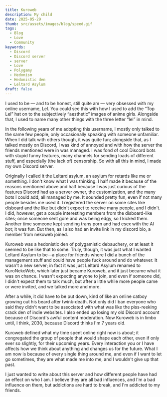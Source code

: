 ```yaml
---
title: Kuroweb
description: My child
date: 2025-05-29
thumb: src/assets/images/blog/speed.gif
tags:
  - Blog
  - Love
  - Community
keywords:
  - Discord
  - Discord server
  - server
  - Love
  - Polygamy
  - Hedonism
  - Hedonistic den
  - Leltard Asylum
draft: false
---
```


I used to be — and to be honest, still quite am — very obsessed with my online username, Lel. You could see this with how I used to add the “Top Lel” hat on to the subjectively “aesthetic” images of anime girls. Alongside that, I used to name many other things with the three letter “lel” in mind.

In the following years of me adopting this username, I mostly only talked to the same few people, only occasionally speaking with someone unfamiliar. When I did talk with others though, it was quite fun; alongside that, as I talked mostly on Discord, I was kind of annoyed and with how the server the friends mentioned were in was managed. I was fond of cool Discord bots with stupid funny features, many channels for sending loads of different stuff, and especially (the lack of) censorship. So with all this in mind, I made my own Discord server.

Originally I called it the Leltard asylum, an asylum for retards like me or something. I don't know what I was thinking. I half made it because of the reasons mentioned above and half because I was just curious of the features Discord had as a server owner, the customization, and the many bots I could add, all managed by me. It sounded pretty fun, even if not many people besides me used it. I registered the server on some sites like disboard and the like but didn't expect to receive many people, and I didn't. I did, however, get a couple interesting members from the disboard-like sites; once someone sent gore and was being edgy, so I kicked them. Another time someone kept sending trans porn and had esex with the AI bot; it was fun. But then, as I also had an invite link in my discord bio, a member from nekoweb joined.

Kuroweb was a hedonistic den of polygamistic debauchery, or at least it seemed to be like that to some. Truly, though, it was just what I wanted Leltard Asylum to be—a place for friends where I did a bunch of the management stuff and could have people fuck around and do whatever. It wasn't a new server; in fact it was just Leltard Asylum renamed to KuroNekoWeb, which later just became Kuroweb, and it just became what it was on chance. I wasn't expecting anyone to join, and even if someone did, I didn't expect them to talk much, but after a little while more people came or were invited, and we talked more and more.

After a while, it did have to be put down, kind of like an online catboy growing out his beard after twink-death. Not only did I ban everyone who said they didn't want to be associated with what was like the piss-reeking crack den of indie websites. I also ended up losing my old Discord account because of Discord's awful content moderation.
Now Kuroweb is in limbo until, I think, 2030, because Discord thinks I'm 7 years old.

Kuroweb defined what my time spent online right now is about; it congregated the group of people that would shape each other, even if only ever so slightly, for their upcoming years. Every interaction you or I have affects how we think about anything and changes us for the future. What I am now is because of every single thing around me, and even if I want to let go sometimes, they are what made me into me, and I wouldn't give up that past.

I just wanted to write about this server and how different people have had an effect on who I am. I believe they are all bad influences, and I'm a bad influence on them, but addictions are hard to break, and I'm addicted to my friends.
